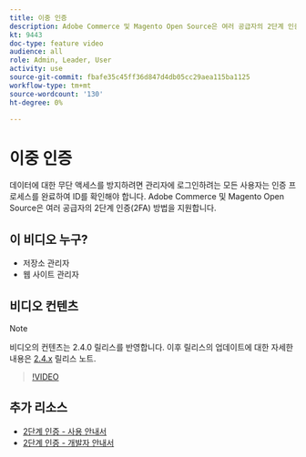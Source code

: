 ```yaml
---
title: 이중 인증
description: Adobe Commerce 및 Magento Open Source은 여러 공급자의 2단계 인증(2FA) 방법을 지원합니다. 스토어 관리자를 보호하는 데 2단계 인증 기능이 어떻게 도움이 되는지 알아봅니다.
kt: 9443
doc-type: feature video
audience: all
role: Admin, Leader, User
activity: use
source-git-commit: fbafe35c45ff36d847d4db05cc29aea115ba1125
workflow-type: tm+mt
source-wordcount: '130'
ht-degree: 0%

---
```



# 이중 인증

데이터에 대한 무단 액세스를 방지하려면 관리자에 로그인하려는 모든 사용자는 인증 프로세스를 완료하여 ID를 확인해야 합니다. Adobe Commerce 및 Magento Open Source은 여러 공급자의 2단계 인증(2FA) 방법을 지원합니다.

## 이 비디오 누구?

- 저장소 관리자
- 웹 사이트 관리자

## 비디오 컨텐츠

>[!NOTE]
>
>비디오의 컨텐츠는 2.4.0 릴리스를 반영합니다. 이후 릴리스의 업데이트에 대한 자세한 내용은 [2.4.x](https://devdocs.magento.com/guides/v2.4/release-notes/bk-release-notes.html) 릴리스 노트.

>[!VIDEO](https://video.tv.adobe.com/v/339104?quality=12&learn=on)

## 추가 리소스

- [2단계 인증 - 사용 안내서](https://docs.magento.com/user-guide/stores/security-two-factor-authentication.html)
- [2단계 인증 - 개발자 안내서](https://devdocs.magento.com/guides/v2.4/security/two-factor-authentication.html)
